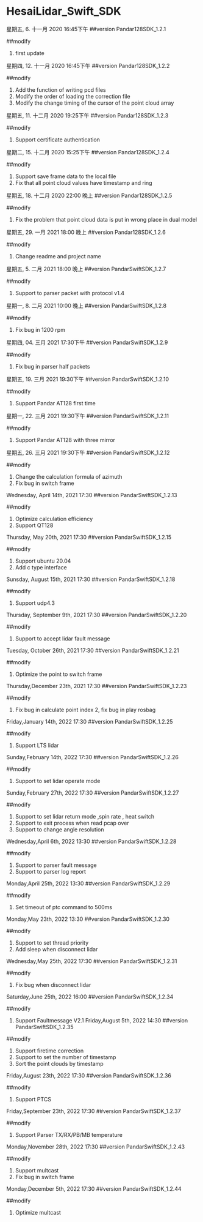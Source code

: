 # HesaiLidar_Swift_SDK

星期五, 6. 十一月 2020 16:45下午 
##version
Pandar128SDK_1.2.1 

##modify
1. first update

星期四, 12. 十一月 2020 16:45下午 
##version
Pandar128SDK_1.2.2 

##modify
1. Add the function of writing pcd files
2. Modify the order of loading the correction file
3. Modify the change timing of the cursor of the point cloud array

星期五, 11. 十二月 2020 19:25下午 
##version
Pandar128SDK_1.2.3 

##modify
1. Support certificate authentication

星期二, 15. 十二月 2020 15:25下午 
##version
Pandar128SDK_1.2.4 

##modify
1. Support save frame data to the local file
2. Fix that all point cloud values have timestamp and ring


星期五, 18. 十二月 2020 22:00 晚上
##version
Pandar128SDK_1.2.5

##modify
1. Fix the problem that point cloud data is put in wrong place in dual model

星期五, 29. 一月 2021 18:00 晚上
##version
Pandar128SDK_1.2.6

##modify
1. Change readme and project name

星期五, 5. 二月 2021 18:00 晚上
##version
PandarSwiftSDK_1.2.7

##modify
1. Support to parser packet with protocol v1.4


星期一, 8. 二月 2021 10:00 晚上
##version
PandarSwiftSDK_1.2.8

##modify
1. Fix bug in 1200 rpm

星期四, 04. 三月 2021 17:30下午 
##version
PandarSwiftSDK_1.2.9

##modify
1. Fix bug in parser half packets

星期五, 19. 三月 2021 19:30下午 
##version
PandarSwiftSDK_1.2.10

##modify
1. Support Pandar AT128 first time

星期一, 22. 三月 2021 19:30下午 
##version
PandarSwiftSDK_1.2.11

##modify
1. Support Pandar AT128 with three mirror

星期五, 26. 三月 2021 19:30下午 
##version
PandarSwiftSDK_1.2.12

##modify
1. Change the calculation formula of azimuth
2. Fix bug in switch frame

Wednesday, April 14th, 2021 17:30
##version
PandarSwiftSDK_1.2.13

##modify
1. Optimize calculation efficiency
2. Support QT128

Thursday, May 20th, 2021 17:30
##version
PandarSwiftSDK_1.2.15

##modify
1. Support ubuntu 20.04
2. Add c type interface

Sunsday, August 15th, 2021 17:30
##version
PandarSwiftSDK_1.2.18

##modify
1. Support udp4.3


Thursday, September 9th, 2021 17:30
##version
PandarSwiftSDK_1.2.20

##modify
1. Support to accept lidar fault message

Tuesday, October 26th, 2021 17:30
##version
PandarSwiftSDK_1.2.21

##modify
1. Optimize the point to switch frame

Thursday,December 23th, 2021 17:30
##version
PandarSwiftSDK_1.2.23

##modify
1. Fix bug in calculate point index
2, fix bug in play rosbag

Friday,January 14th, 2022 17:30
##version
PandarSwiftSDK_1.2.25

##modify
1. Support LTS lidar 

Sunday,February 14th, 2022 17:30
##version
PandarSwiftSDK_1.2.26

##modify
1. Support to set lidar operate mode

Sunday,February 27th, 2022 17:30
##version
PandarSwiftSDK_1.2.27

##modify
1. Support to set lidar return mode ,spin rate , heat switch
2. Support to exit process when read pcap over
3. Support to change angle resolution

Wednesday,April 6th, 2022 13:30
##version
PandarSwiftSDK_1.2.28

##modify
1. Support to parser fault message 
2. Support to parser log report

Monday,April 25th, 2022 13:30
##version
PandarSwiftSDK_1.2.29

##modify
1. Set timeout of ptc command to 500ms
 
Monday,May 23th, 2022 13:30
##version
PandarSwiftSDK_1.2.30

##modify
1. Support to set thread priority
2. Add sleep when disconnect lidar

Wednesday,May 25th, 2022 17:30
##version
PandarSwiftSDK_1.2.31

##modify
1. Fix bug when disconnect lidar

Saturday,June 25th, 2022 16:00
##version
PandarSwiftSDK_1.2.34

##modify
1. Support Faultmessage V2.1
Friday,August 5th, 2022 14:30
##version
PandarSwiftSDK_1.2.35

##modify
1. Support firetime correction
2. Support to set the number of timestamp
3. Sort the point clouds by timestamp


Friday,August 23th, 2022 17:30
##version
PandarSwiftSDK_1.2.36

##modify
1. Support PTCS


Friday,September 23th, 2022 17:30
##version
PandarSwiftSDK_1.2.37

##modify
1. Support Parser TX/RX/PB/MB temperature

Monday,November 28th, 2022 17:30
##version
PandarSwiftSDK_1.2.43

##modify
1. Support multcast
2. Fix bug in switch frame

Monday,December 5th, 2022 17:30
##version
PandarSwiftSDK_1.2.44

##modify
1. Optimize multcast

